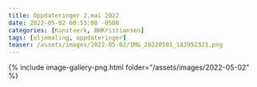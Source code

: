 ```yaml
---
title: Oppdateringer 2.mai 2022 
date: 2022-05-02 00:53:00 -0500
categories: [Kunstverk, BHKristiansen]
tags: [oljemaling, oppdateringer]
teaser: /assets/images/2022-05-02/IMG_20220501_183952321.png
---
```


{% include image-gallery-png.html folder="/assets/images/2022-05-02" %}

